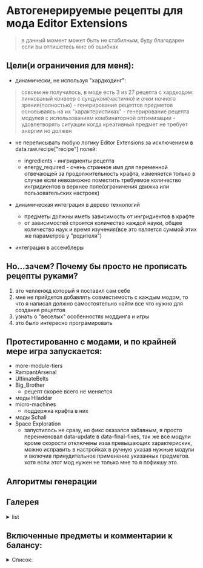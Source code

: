 
# Автогенерируемые рецепты для мода Editor Extensions

> в данный момент может быть не стабилным, буду благодарен если вы отпишетесь мне об ошибках

## Цели(и ограничения для меня):
- динамически, не используя "хардкодинг":
> совсем не получилось, в моде есть 3 из 27 рецепта с хардкодом: линкованый конвеер с сундуком(частично) и очки ночного зрения(полностью)
	- генерирование рецептов предметов основываясь на их "характеристиках"
	- генерирование рецепта модулей с использованием комбинаторной оптимизации
	- удовлетворять ситуации когда креативный предмет не требует энергии но должен

- не переписывать любую логику Editor Extensions за исключением в data.raw.recipe["recipe"] полей:
	- ingredients - ингридиенты рецепта
	- energy_required - очень странное имя для переменной отвечающей за продолжительность крафта, изменяется только в случае если невозможно поместить требуемое количество ингридиентов в верхнее поле(ограничения движка или пользовательских настроек)

- динамическая интеграция в дерево технологий
	- предметы должны иметь зависимость от ингридиентов в крафте
	- от зависимостей строятся количество каждой науки, общее количество наук и время изучения(все это является суммой этих же параметров у "родителя")

- интеграция в ассемблеры

## Но...зачем? Почему бы просто не прописать рецепты руками?
 1. это челленжд который я поставил сам себе
 2. мне не прийдется добавлять совместимость с каждым модом, то что я написал должно самостоятельно найти все что нужно для создания рецептов
 3. узнать о "веселых" особенностях моддинга и игры
 4. это было интересно програмировать

## Протестированно с модами, и по крайней мере игра запускается:
- more-module-tiers
- RampantArsenal
- UltimateBelts
- Big_Brother
	- рецепт скорее всего не меняется
- моды Hiladdar
- micro-machines
	- поддержка крафта в них
- моды Schall
- Space Exploration
	- запустилось не сразу, но фикс оказался забавным, я просто переименовал data-update в data-final-fixes, так же все модули кроме скорости отключены изза превышающих характерискик, можно исправить в настройках в ручную указав нужные модули и включив принудительное применение указанных предметов. хотя если этот мод нужен не только мне то я пофикшу это.

## Алгоритмы генерации

## Галерея
<details>
<summary>list</summary>

![рецепты](/gallery/recipes.png)
![cвязанный сундук](/gallery/linked-chest.png)

</details>

## Включенные предметы и комментарии к балансу:
<details>
<summary>Список:</summary>

- Связанный конвейер
	- логика очень проста, представим что в грузовой вагон вставили электродвигатель и он теперь ездит под землей, если бы не условие что я не буду изменять код EE то я бы заставил игрока положить внутрь конвееров, равных расстоянию меж 2 точек, но я уже и так разрабатываю мод месяц. 

- Связанный сундук
	- эти 2 предмета как можно заметить взаимосвязаны, для меня это логично. как я упомянул в defines.lua я должен был поставить 32 подземных(посмотрите скриншоты), но в этом случае проще накопить на грузовых дронов(на тот момент разработки, без изменения времени крафта и реакторов)

- эти предметы "обычные", исходя из заданых параметров подобрали лучший предмет с максимально подходящими статами но не превшающими их, так же удовлетворили отсутствие электроэнергии через добавление реатора, требуемое количество реакторов посчитано через максимальное потребление у предметов в ингридиенах
	- Супер манипулятор
	- Супер локомотив
	- Супер помпа
	- Супер опора ЛЭП
	- Супер подстанция
	- Супер энергетический щит
	- Супер экзоскелет
	- Супер персональная дронстанция
	- Супер дронстанция
	- Супер лаборатория
	- Супер радар
	- Супер маяк

- этот рецепт просто зашардхожен, у меня нет идей как его "динамически" генерировать
	- Супер прибор ночного видения

- и мы подходим к той части которую я считаю самой интересной для меня и из-за которой я начал писать этот мод, модули. суть проста, из EE у нас есть крутые модули с характеристиками по 250% алгоритм берет топовые модули и пытается "погасить" это требование, например, для скорости в 250% нам нужны 5 модулей скорости, но модули скорости приносят не только скорость а еще и уменьшение эффективности, и что бы уменьшение эффективности свести к 0 мы берем 7 модулей эффективности. это самый простой пример ведь есть модуль продуктивности, не говоря уже про бесполезные модули которые вредят а не помогают, так же время крафта это двойное время от топ модуля
	- Супер модуль скорости
	- Супер модуль эффективности
	- Супер модуль продуктивности
	- Супер модуль замедления
	- Супер модуль неэффективности
	- Супер модуль загрязнения
	- Супер модуль чистоты
		- отдельное замечание, т.к. в игре нет модулей уменьшающих загрязнение то берется оно из "резервной" таблицы, в данном случае это дерево что по мне логично, это поведение меняется в настройках, как и другие резервные эффекты

- отдельная категория "сверхвыделившихся" игра имеет лимит по рецептам в 65к, поэтому что бы это компенсировать я остатки которые не поместились перенес в время крафта, 1 недостающий предмет == 1 секунда, в итоге предметы невозможно скрафтить, кроме дронов, но я их оставил, наверняка найдутся индивидуумы у которых есть еще более читерные предметы _ну или вы найдете настройку которая делит это время_
	- Супер топливо
	- Бесконечный портативный термоядерный реактор
	- Супер строительный дрон
	- Супер транспортный дрон
	- Супер персональная батарея
</details>